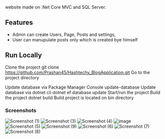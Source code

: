 website made on .Net Core MVC and SQL Server.
## Features

- Admin can create Users, Page, Posts and settings,
- User can manupulate posts only which is created bye himself
  
## Run Locally

Clone the project
  git clone https://github.com/Prashan45/Hashtechy_BlogApplication.git
Go to the project directory

Update database via Package Manager Console
  update-database
Update database via dotnet cli
  dotnet ef database update
Start/run the project
Build the project
  dotnet build
Build project is located on bin directory
### Screenshots

![Screenshot (1)](https://github.com/Prashan45/Hashtechy_BlogApplication/assets/147049406/cab4e192-b569-4e7c-850c-f5a95705e3b5)
![Screenshot (3)](https://github.com/Prashan45/Hashtechy_BlogApplication/assets/147049406/d9c580bd-dfab-430f-8fac-df1922b1e0e7)
![Screenshot (4)](https://github.com/Prashan45/Hashtechy_BlogApplication/assets/147049406/7fc023ab-620b-4dbd-877d-fcaf5488f350)
![image](https://github.com/Prashan45/Hashtechy_BlogApplication/assets/147049406/f9e406d1-d1b9-49ba-8e37-38c0bd6e7f95)
![Screenshot (5)](https://github.com/Prashan45/Hashtechy_BlogApplication/assets/147049406/d773fc46-a710-486e-8407-3dd3cda85846)
![Screenshot (9)](https://github.com/Prashan45/Hashtechy_BlogApplication/assets/147049406/a8e6c040-0d68-4125-b8b9-0b44c9c752c6)
![Screenshot (6)](https://github.com/Prashan45/Hashtechy_BlogApplication/assets/147049406/48b8f90f-f8ee-4141-ac61-569abc974c98)
![Screenshot (7)](https://github.com/Prashan45/Hashtechy_BlogApplication/assets/147049406/08b47feb-3a46-4039-ba62-04e7d4384e26)
![Screenshot (8)](https://github.com/Prashan45/Hashtechy_BlogApplication/assets/147049406/4ff7e600-ef96-486c-ab4b-7a748cd87f73)


